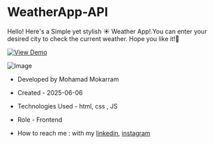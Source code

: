 # WeatherApp-API
<p>Hello! Here's a Simple yet stylish ☀️ Weather App!.You can enter your desired city to check the current weather. Hope you like it!🚀</p>

<a href="https://mohamadmokarram.github.io/WeatherApp-API" target="_blank">
  <img src="https://img.shields.io/badge/demo-%20View%20Demo%20-blue.svg?style=for-the-badge&logo=github" alt="View Demo">
</a>


![Image](https://github.com/user-attachments/assets/80e72929-28b6-4118-bb2d-9c7d76599c99)




- Developed by Mohamad Mokarram

- Created - 2025-06-06

- Technologies Used -  html, css , JS 

- Role - Frontend

- How to reach me : with my [linkedin](https://www.linkedin.com/in/mohamad-mokaram-05b873200/), [instagram](https://www.instagram.com/mokaram_frontdeveloper/)
